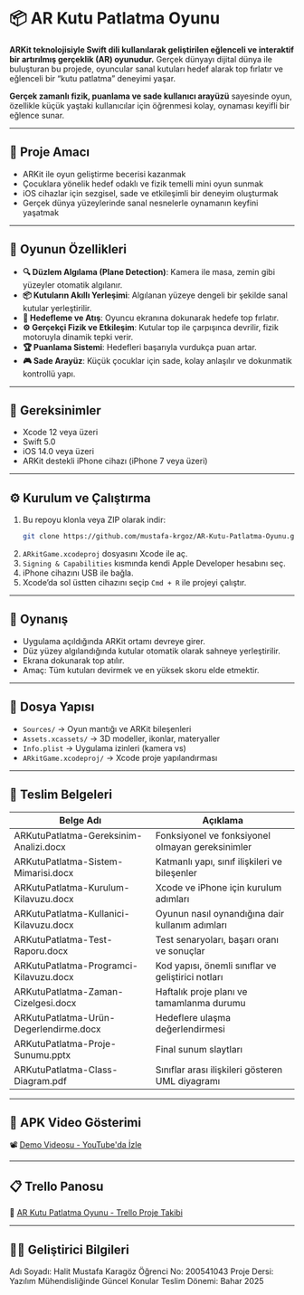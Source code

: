 # 📦 AR Kutu Patlatma Oyunu

**ARKit teknolojisiyle Swift dili kullanılarak geliştirilen eğlenceli ve interaktif bir artırılmış gerçeklik (AR) oyunudur.** Gerçek dünyayı dijital dünya ile buluşturan bu projede, oyuncular sanal kutuları hedef alarak top fırlatır ve eğlenceli bir “kutu patlatma” deneyimi yaşar.  

**Gerçek zamanlı fizik, puanlama ve sade kullanıcı arayüzü** sayesinde oyun, özellikle küçük yaştaki kullanıcılar için öğrenmesi kolay, oynaması keyifli bir eğlence sunar.

---

## 🎯 Proje Amacı

- ARKit ile oyun geliştirme becerisi kazanmak  
- Çocuklara yönelik hedef odaklı ve fizik temelli mini oyun sunmak  
- iOS cihazlar için sezgisel, sade ve etkileşimli bir deneyim oluşturmak  
- Gerçek dünya yüzeylerinde sanal nesnelerle oynamanın keyfini yaşatmak  

---

## 🚀 Oyunun Özellikleri

- **🔍 Düzlem Algılama (Plane Detection)**: Kamera ile masa, zemin gibi yüzeyler otomatik algılanır.
- **📦 Kutuların Akıllı Yerleşimi**: Algılanan yüzeye dengeli bir şekilde sanal kutular yerleştirilir.
- **🎯 Hedefleme ve Atış**: Oyuncu ekranına dokunarak hedefe top fırlatır.
- **⚙️ Gerçekçi Fizik ve Etkileşim**: Kutular top ile çarpışınca devrilir, fizik motoruyla dinamik tepki verir.
- **🏆 Puanlama Sistemi**: Hedefleri başarıyla vurdukça puan artar.
- **🎮 Sade Arayüz**: Küçük çocuklar için sade, kolay anlaşılır ve dokunmatik kontrollü yapı.

---

## 🧰 Gereksinimler

- Xcode 12 veya üzeri  
- Swift 5.0  
- iOS 14.0 veya üzeri  
- ARKit destekli iPhone cihazı (iPhone 7 veya üzeri)

---

## ⚙️ Kurulum ve Çalıştırma

1. Bu repoyu klonla veya ZIP olarak indir:
   ```bash
   git clone https://github.com/mustafa-krgoz/AR-Kutu-Patlatma-Oyunu.git
   ```
2. `ARkitGame.xcodeproj` dosyasını Xcode ile aç.
3. `Signing & Capabilities` kısmında kendi Apple Developer hesabını seç.
4. iPhone cihazını USB ile bağla.
5. Xcode’da sol üstten cihazını seçip `Cmd + R` ile projeyi çalıştır.

---

## 📱 Oynanış

- Uygulama açıldığında ARKit ortamı devreye girer.
- Düz yüzey algılandığında kutular otomatik olarak sahneye yerleştirilir.
- Ekrana dokunarak top atılır.
- Amaç: Tüm kutuları devirmek ve en yüksek skoru elde etmektir.

---

## 📁 Dosya Yapısı

- `Sources/` → Oyun mantığı ve ARKit bileşenleri  
- `Assets.xcassets/` → 3D modeller, ikonlar, materyaller  
- `Info.plist` → Uygulama izinleri (kamera vs)  
- `ARkitGame.xcodeproj/` → Xcode proje yapılandırması

---

## 📄 Teslim Belgeleri

| Belge Adı | Açıklama |
|-----------|----------|
| ARKutuPatlatma-Gereksinim-Analizi.docx | Fonksiyonel ve fonksiyonel olmayan gereksinimler |
| ARKutuPatlatma-Sistem-Mimarisi.docx | Katmanlı yapı, sınıf ilişkileri ve bileşenler |
| ARKutuPatlatma-Kurulum-Kilavuzu.docx | Xcode ve iPhone için kurulum adımları |
| ARKutuPatlatma-Kullanici-Kilavuzu.docx | Oyunun nasıl oynandığına dair kullanım adımları |
| ARKutuPatlatma-Test-Raporu.docx | Test senaryoları, başarı oranı ve sonuçlar |
| ARKutuPatlatma-Programci-Kilavuzu.docx | Kod yapısı, önemli sınıflar ve geliştirici notları |
| ARKutuPatlatma-Zaman-Cizelgesi.docx | Haftalık proje planı ve tamamlanma durumu |
| ARKutuPatlatma-Urün-Degerlendirme.docx | Hedeflere ulaşma değerlendirmesi |
| ARKutuPatlatma-Proje-Sunumu.pptx | Final sunum slaytları |
| ARKutuPatlatma-Class-Diagram.pdf | Sınıflar arası ilişkileri gösteren UML diyagramı |

---

## 🎥 APK Video Gösterimi

📽️ [Demo Videosu - YouTube'da İzle](https://www.youtube.com/shorts/yshWJ_DEKjo)

---

## 📋 Trello Panosu

📌 [AR Kutu Patlatma Oyunu - Trello Proje Takibi](https://trello.com/b/7gjRe2zo/ar-kutu-patlatma-oyunu-proje-takibi)

---

## 👨‍🎓 Geliştirici Bilgileri

Adı Soyadı: Halit Mustafa Karagöz
Öğrenci No: 200541043
Proje Dersi: Yazılım Mühendisliğinde Güncel Konular
Teslim Dönemi: Bahar 2025
